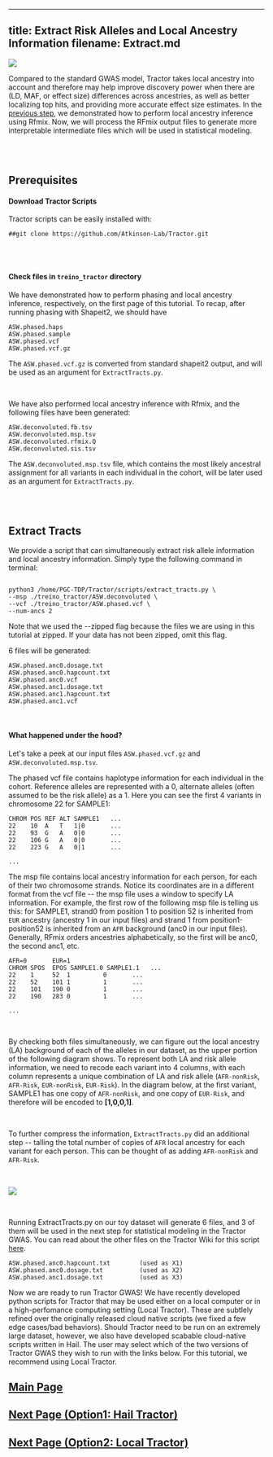 
---
title: Extract Risk Alleles and Local Ancestry Information
filename: Extract.md
---

![](images/TractorIcon.png)

Compared to the standard GWAS model, Tractor takes local ancestry into account and therefore may help improve discovery power when there are (LD, MAF, or effect size) differences across ancestries, as well as better localizing top hits, and providing more accurate effect size estimates. In the [previous step](Rfmix.md), we demonstrated how to perform local ancestry inference using Rfmix. Now, we will process the RFmix output files to generate more interpretable intermediate files which will be used in statistical modeling.


&nbsp;  
&nbsp;  

## Prerequisites

#### Download Tractor Scripts

Tractor scripts can be easily installed with:
```
##git clone https://github.com/Atkinson-Lab/Tractor.git
```

&nbsp;  
&nbsp;  

#### Check files in `treino_tractor` directory

We have demonstrated how to perform phasing and local ancestry inference, respectively, on the first page of this tutorial. To recap, after running phasing with Shapeit2, we should have 
```
ASW.phased.haps
ASW.phased.sample
ASW.phased.vcf
ASW.phased.vcf.gz
```
The `ASW.phased.vcf.gz` is converted from standard shapeit2 output, and will be used as an argument for `ExtractTracts.py`.

&nbsp;  

We have also performed local ancestry inference with Rfmix, and the following files have been generated:
```
ASW.deconvoluted.fb.tsv	
ASW.deconvoluted.msp.tsv
ASW.deconvoluted.rfmix.Q
ASW.deconvoluted.sis.tsv
```

The `ASW.deconvoluted.msp.tsv` file, which contains the most likely ancestral assignment for all variants in each individual in the cohort, will be later used as an argument for `ExtractTracts.py`.

&nbsp;  
&nbsp;  


## Extract Tracts

We provide a script that can simultaneously extract risk allele information and local ancestry information. Simply type the following command in terminal:
```

python3 /home/PGC-TDP/Tractor/scripts/extract_tracts.py \
--msp ./treino_tractor/ASW.deconvoluted \
--vcf ./treino_tractor/ASW.phased.vcf \
--num-ancs 2
```
Note that we used the --zipped flag because the files we are using in this tutorial at zipped. If your data has not been zipped, omit this flag.

6 files will be generated:
```
ASW.phased.anc0.dosage.txt
ASW.phased.anc0.hapcount.txt
ASW.phased.anc0.vcf
ASW.phased.anc1.dosage.txt
ASW.phased.anc1.hapcount.txt
ASW.phased.anc1.vcf
```

&nbsp;  

#### What happened under the hood?

Let's take a peek at our input files `ASW.phased.vcf.gz` and `ASW.deconvoluted.msp.tsv`.

The phased vcf file contains haplotype information for each individual in the cohort. Reference alleles are represented with a 0, alternate alleles (often assumed to be the risk allele) as a 1. Here you can see the first 4 variants in chromosome 22 for SAMPLE1:
```
CHROM POS REF ALT SAMPLE1   ...
22    10  A   T   1|0       ...
22    93  G   A   0|0       ...
22    106 G   A   0|0       ...
22    223 G   A   0|1       ...

...
```

The msp file contains local ancestry information for each person, for each of their two chromosome strands. Notice its coordinates are in a different format from the vcf file -- the msp file uses a window to specify LA information. For example, the first row of the following msp file is telling us this: for SAMPLE1, strand0 from position 1 to position 52 is inherited from `EUR` ancestry (ancestry 1 in our input files) and strand 1 from position1-position52 is inherited from an `AFR` background (anc0 in our input files). Generally, RFmix orders ancestries alphabetically, so the first will be anc0, the second anc1, etc.

```
AFR=0       EUR=1
CHROM SPOS  EPOS SAMPLE1.0 SAMPLE1.1   ...
22    1     52  1         0       ...
22    52    101 1         1       ...
22    101   190 0         1       ...
22    190   283 0         1       ...

...
```


&nbsp;  

By checking both files simultaneously, we can figure out the local ancestry (LA) background of each of the alleles in our dataset, as the upper portion of the following diagram shows. To represent both LA and risk allele information, we need to recode each variant into 4 columns, with each column represents a unique combination of LA and risk allele (`AFR-nonRisk`, `AFR-Risk`, `EUR-nonRisk`, `EUR-Risk`). In the diagram below, at the first variant, SAMPLE1 has one copy of `AFR-nonRisk`, and one copy of `EUR-Risk`, and therefore will be encoded to **[1,0,0,1]**. 

&nbsp;  

To further compress the information, `ExtractTracts.py` did an additional step -- talling the total number of copies of `AFR` local ancestry for each variant for each person. This can be thought of as adding `AFR-nonRisk` and `AFR-Risk`. 

&nbsp;  


![](images/ExtractTract.png)


&nbsp; 

Running ExtractTracts.py on our toy dataset will generate 6 files, and 3 of them will be used in the next step for statistical modeling in the Tractor GWAS. You can read about the other files on the Tractor Wiki for this script [here](https://github.com/Atkinson-Lab/Tractor/wiki/Step-2:-Extracting-tracts-and-ancestral-dosages).
```
ASW.phased.anc0.hapcount.txt        (used as X1)
ASW.phased.anc0.dosage.txt          (used as X2)
ASW.phased.anc1.dosage.txt          (used as X3)
```

Now we are ready to run Tractor GWAS! We have recently developed python scripts for Tractor that may be used either on a local computer or in a high-perfomance computing setting (Local Tractor). These are subtlely refined over the originally released cloud native scripts (we fixed a few edge cases/bad behaviors). Should Tractor need to be run on an extremely large dataset, however, we also have developed scabable cloud-native scripts written in Hail. The user may select which of the two versions of Tractor GWAS they wish to run with the links below. For this tutorial, we recommend using Local Tractor.


## [Main Page](README.md)

## [Next Page (Option1: Hail Tractor)](Hail.md) 

## [Next Page (Option2: Local Tractor)](Local.md)  
